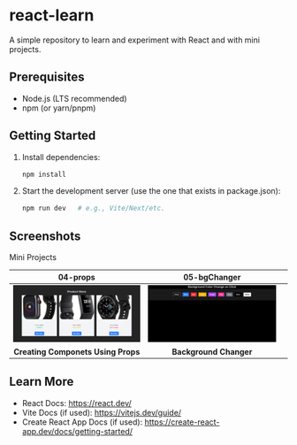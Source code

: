 # react-learn

A simple repository to learn and experiment with React and with mini projects.

## Prerequisites
- Node.js (LTS recommended)
- npm (or yarn/pnpm)

## Getting Started
1. Install dependencies:
   ```bash
   npm install
   ```
2. Start the development server (use the one that exists in package.json):
   ```bash
   npm run dev   # e.g., Vite/Next/etc.
   ```


## Screenshots

Mini Projects

|04-props |05-bgChanger | |
|:---:|:---:|:---:|
| <a href="https://github.com/mukund58/react-learn/tree/master/04-props/playing%20with%20props"><img src="public/04-props.png" alt="Props and Componets" width="360"></a> | <a href="https://github.com/mukund58/react-learn/tree/master/05-bgChanger/bgChnage"><img src="public/05-bgChanger.png" alt="" width="360"></a> | <a href="public/"><img src="public/" alt="" width="360"></a> |
| <strong>Creating Componets Using Props</strong> | <strong>Background Changer</strong> | <strong></strong> |

## Learn More
- React Docs: https://react.dev/
- Vite Docs (if used): https://vitejs.dev/guide/
- Create React App Docs (if used): https://create-react-app.dev/docs/getting-started/
